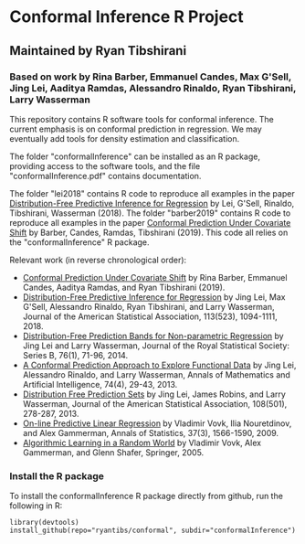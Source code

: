 # Conformal Inference R Project
## Maintained by Ryan Tibshirani
### Based on work by Rina Barber, Emmanuel Candes, Max G'Sell, Jing Lei, Aaditya Ramdas, Alessandro Rinaldo, Ryan Tibshirani, Larry Wasserman

This repository contains R software tools for conformal inference. The current
emphasis is on conformal prediction in regression. We may eventually add tools
for density estimation and classification.

The folder "conformalInference" can be installed as an R package, providing
access to the software tools, and the file "conformalInference.pdf" contains 
documentation. 

The folder "lei2018" contains R code to reproduce all examples in the paper
[Distribution-Free Predictive Inference for Regression](http://www.stat.cmu.edu/~ryantibs/papers/conformal.pdf)
by Lei, G'Sell, Rinaldo, Tibshirani, Wasserman (2018).  The folder "barber2019"
contains R code to reproduce all examples in the paper
[Conformal Prediction Under Covariate Shift](http://www.stat.cmu.edu/~ryantibs/papers/weightedcp.pdf)
by Barber, Candes, Ramdas, Tibshirani (2019).  This code all relies on the
"conformalInference" R package.

Relevant work (in reverse chronological order):

- [Conformal Prediction Under Covariate Shift](http://www.stat.cmu.edu/~ryantibs/papers/weightedcp.pdf)
  by Rina Barber, Emmanuel Candes, Aaditya Ramdas, and Ryan Tibshirani (2019). 
- [Distribution-Free Predictive Inference for Regression](http://www.stat.cmu.edu/~ryantibs/papers/conformal.pdf) 
  by Jing Lei, Max G'Sell, Alessandro Rinaldo, Ryan Tibshirani, and Larry
  Wasserman, Journal of the American Statistical Association, 113(523),
  1094-1111, 2018.
- [Distribution-Free Prediction Bands for Non-parametric Regression](https://rss.onlinelibrary.wiley.com/doi/abs/10.1111/rssb.12021)
  by Jing Lei and Larry Wasserman, Journal of the Royal Statistical Society:
  Series B, 76(1), 71-96, 2014. 
- [A Conformal Prediction Approach to Explore Functional Data](https://link.springer.com/article/10.1007%2Fs10472-013-9366-6)
  by Jing Lei, Alessandro Rinaldo, and Larry Wasserman, Annals of Mathematics
  and Artificial Intelligence, 74(4), 29-43, 2013.
- [Distribution Free Prediction Sets](https://amstat.tandfonline.com/doi/abs/10.1080/01621459.2012.751873)
  by Jing Lei, James Robins, and Larry Wasserman, Journal of the American
  Statistical Association, 108(501), 278-287, 2013.
- [On-line Predictive Linear Regression](http://www.alrw.net/articles/01.pdf) by
  Vladimir Vovk, Ilia Nouretdinov, and Alex Gammerman, Annals of Statistics,
  37(3), 1566-1590, 2009. 
- [Algorithmic Learning in a Random World](http://www.alrw.net) by Vladimir
  Vovk, Alex Gammerman, and Glenn Shafer, Springer, 2005.
  
### Install the R package

To install the conformalInference R package directly from github, run the
following in R:

```{r}
library(devtools)
install_github(repo="ryantibs/conformal", subdir="conformalInference")
```
